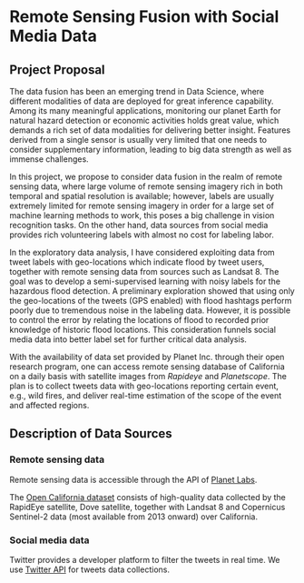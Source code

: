 # Remote Sensing Fusion with Social Media Data

## Project Proposal

The data fusion has been an emerging trend in Data Science, where different modalities of data are deployed for great inference capability. Among its many meaningful applications, monitoring our planet Earth for natural hazard detection or economic activities holds great value, which demands a rich set of data modalities for delivering better insight.  Features derived from a single sensor is usually very limited that one needs to consider supplementary information, leading to big data strength as well as immense challenges. 

In this project, we propose to consider data fusion in the realm of remote sensing data, where large volume of remote sensing imagery rich in both temporal and spatial resolution is available; however, labels are usually extremely limited for remote sensing imagery in order for a large set of machine learning methods to work, this poses a big challenge in vision recognition tasks. On the other hand, data sources from social media provides rich volunteering labels with almost no cost for labeling labor. 

In the exploratory data analysis, I have considered exploiting data from tweet labels with geo-locations which indicate flood by tweet users, together with remote sensing data from sources such as Landsat 8. The goal was to develop a semi-supervised learning with noisy labels for the hazardous flood detection. A preliminary exploration showed that using only the geo-locations of the tweets (GPS enabled) with flood hashtags perform poorly due to tremendous noise in the labeling data. However, it is possible to control the error by relating the locations of flood to recorded prior knowledge of historic flood locations. This consideration funnels social media data into better label set for further critical data analysis. 

With the availability of data set provided by Planet Inc. through their open research program, one can access remote sensing database of California on a daily basis with satellite images from *Rapideye* and *Planetscope*. The plan is to collect tweets data with geo-locations reporting certain event, e.g., wild fires, and deliver real-time estimation of the scope of the event and affected regions. 

## Description of Data Sources

### Remote sensing data
Remote sensing data is accessible through the API of [Planet Labs](https://www.planet.com/docs/reference/data-api/). 

The [Open California dataset](https://www.planet.com/products/open-california/) consists of high-quality data collected by the RapidEye satellite, Dove satellite, together with Landsat 8 and Copernicus Sentinel-2 data (most available from 2013 onward) over California.

### Social media data
Twitter provides a developer platform to filter the tweets in real time. 
We use [Twitter API](https://developer.twitter.com/en/docs) for tweets data collections.

## 


